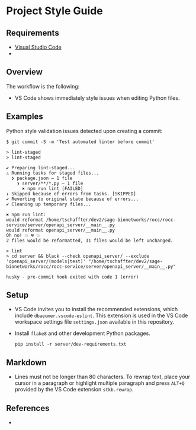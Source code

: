 # Project Style Guide

## Requirements

- [Visual Studio Code]
-

## Overview

The workflow is the following:

- VS Code shows immediately style issues when editing Python files.
<!-- - VS Code automatically fix style issues when saving files.
- The style of staged files is validated upon creating a new commit.
- The style of files pushed to GitHub is validated using a GitHub workflow. -->

## Examples

Python style validation issues detected upon creating a commit:

```console
$ git commit -S -m 'Test automated linter before commit'

> lint-staged
> lint-staged

✔ Preparing lint-staged...
⚠ Running tasks for staged files...
  ❯ package.json — 1 file
    ❯ server/**/*.py — 1 file
      ✖ npm run lint [FAILED]
↓ Skipped because of errors from tasks. [SKIPPED]
✔ Reverting to original state because of errors...
✔ Cleaning up temporary files...

✖ npm run lint:
would reformat /home/tschaffter/dev2/sage-bionetworks/rocc/rocc-service/server/openapi_server/__main__.py
would reformat openapi_server/__main__.py
Oh no! 💥 💔 💥
2 files would be reformatted, 31 files would be left unchanged.

> lint
> cd server && black --check openapi_server/ --exclude 'openapi_server/(models|test)' "/home/tschaffter/dev2/sage-bionetworks/rocc/rocc-service/server/openapi_server/__main__.py"

husky - pre-commit hook exited with code 1 (error)
```

## Setup

- VS Code invites you to install the recommended extensions, which include
  `dbaeumer.vscode-eslint`. This extension is used in the VS Code workspace
  settings file `settings.json` available in this repository.
- Install `flake8` and other development Python packages.

      pip install -r server/dev-requirements.txt

## Markdown

- Lines must not be longer than 80 characters. To rewrap text, place your cursor
  in a paragraph or highlight multiple paragraph and press `ALT+Q` provided by
  the VS Code extension `stkb.rewrap`.

## References

-

<!-- Links -->

[google typescript style guide]: https://google.github.io/styleguide/tsguide.html
[eslint]: https://www.npmjs.com/package/eslint
[husky]: https://www.npmjs.com/package/husky
[stage-lint]: https://www.npmjs.com/package/lint-staged
[prettier]: https://www.npmjs.com/package/prettier
[Visual Studio Code]: https://code.visualstudio.com/
[Node.js]: https://nodejs.org/en/